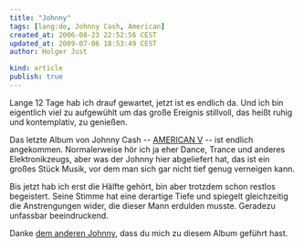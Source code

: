 ```yaml
---
title: "Johnny"
tags: [lang:de, Johnny Cash, American]
created_at: 2006-08-23 22:52:56 CEST
updated_at: 2009-07-06 18:53:49 CEST
author: Holger Just

kind: article
publish: true
---
```


Lange 12 Tage hab ich drauf gewartet, jetzt ist es endlich da. Und ich bin eigentlich viel zu aufgewühlt um das große Ereignis stillvoll, das heißt ruhig und kontemplativ, zu genießen.

Das letzte Album von Johnny Cash -- [AMERICAN V](http://www.amazon.de/exec/obidos/ASIN/B0002W18MU/qid=1156364942/sr=8-1/ref=pd_ka_1/302-7778499-4720063) -- ist endlich angekommen. Normalerweise hör ich ja eher Dance, Trance und anderes Elektronikzeugs, aber was der Johnny hier abgeliefert hat, das ist ein großes Stück Musik, vor dem man sich gar nicht tief genug verneigen kann.

Bis jetzt hab ich erst die Hälfte gehört, bin aber trotzdem schon restlos begeistert. Seine Stimme hat eine derartige Tiefe und spiegelt gleichzeitig die Anstrengungen wider, die dieser Mann erdulden musste. Geradezu unfassbar beeindruckend.

Danke [dem anderen Johnny](http://www.spreeblick.com/2006/07/27/lieber-gott/), dass du mich zu diesem Album geführt hast.